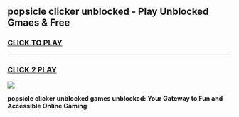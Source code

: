 
## popsicle clicker unblocked - Play Unblocked Gmaes & Free
<h3>
<a href="https://news.freeplayer.one?title=popsicle_clicker_unblocked&ref=23F">CLICK TO PLAY</a></h3>
<hr>

<h3>
<a href="https://news.freeplayer.one?title=popsicle_clicker_unblocked&ref=23F">CLICK 2 PLAY</a>
  
</h3>

<a href="https://news.freeplayer.one?title=popsicle_clicker_unblocked&ref=23F/"><img src="https://clearcache.store/games.png"></a>


**popsicle clicker unblocked games unblocked: Your Gateway to Fun and Accessible Online Gaming**
